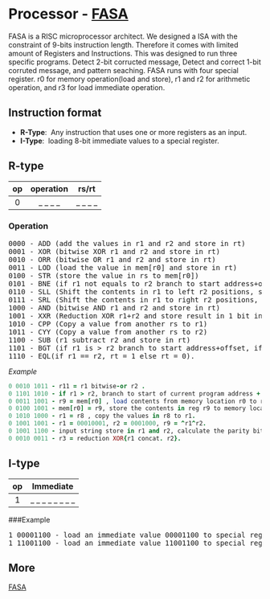 # Processor - [FASA](https://docs.google.com/document/d/1YYZlfPYRjftxfdg3hMG-gS3LckAowv40sSqFgsXgi-A/edit?usp=sharing)

FASA is a RISC microprocessor architect. We designed a ISA with the constraint of 9-bits instruction length. Therefore it comes with limited amount of Registers and Instructions. 
This was designed to run three specific programs. Detect 2-bit corructed message, Detect and correct 1-bit corruted message, and pattern seaching. FASA runs with 
four special register. r0 for memory operation(load and store), r1 and r2 for arithmetic operation, and r3 for load immediate operation. 

## Instruction format
* **R-Type**:  &nbsp;Any instruction that uses one or more registers as an input.
* **I-Type**:  &nbsp;loading 8-bit immediate values to a special register. </pre>

## R-type

| op | operation | rs/rt |
| :-: | :---: | :----: |
| 0 | _ _ _ _ | _ _ _ _|

### Operation
<pre>
0000 - ADD (add the values in r1 and r2 and store in rt)
0001 - XOR (bitwise XOR r1 and r2 and store in rt) 
0010 - ORR (bitwise OR r1 and r2 and store in rt)
0011 - LOD (load the value in mem[r0] and store in rt)
0100 - STR (store the value in rs to mem[r0])
0101 - BNE (if r1 not equals to r2 branch to start address+offset, if not stay)
0110 - SLL (Shift the contents in r1 to left r2 positions, store in rt)
0111 - SRL (Shift the contents in r1 to right r2 positions, store in rt)
1000 - AND (bitwise AND r1 and r2 and store in rt)
1001 - XXR (Reduction XOR r1+r2 and store result in 1 bit in rt)
1010 - CPP (Copy a value from another rs to r1)
1011 - CYY (Copy a value from another rs to r2)
1100 - SUB (r1 subtract r2 and store in rt)
1101 - BGT (if r1 is > r2 branch to start address+offset, if not stay)
1110 - EQL(if r1 == r2, rt = 1 else rt = 0).
</pre>

*Example*
```ruby
0 0010 1011 - r11 = r1 bitwise-or r2 .
0 1101 1010 - if r1 > r2, branch to start of current program address + r10.
0 0011 1001 - r9 = mem[r0] , load contents from memory location r0 to reg r9.
0 0100 1001 - mem[r0] = r9, store the contents in reg r9 to memory location r0.
0 1010 1000 - r1 = r8 , copy the values in r8 to r1.
0 1001 1001 - r1 = 00010001, r2 = 0001000, r9 = ^r1^r2.
0 1001 1100 - input string store in r1 and r2, calculate the parity bits for it.
0 0010 0011 - r3 = reduction XOR{r1 concat. r2}.

```

## I-type

| op | Immediate |
| :-: | :-------: |
| 1 | _ _ _ _ _ _ _ _|

###Example
<pre>
1 00001100 - load an immediate value 00001100 to special register $r3
1 11001100 - load an immediate value 11001100 to special register $r3
</pre>

## More
[FASA](https://docs.google.com/document/d/1YYZlfPYRjftxfdg3hMG-gS3LckAowv40sSqFgsXgi-A/edit?usp=sharing)
